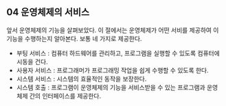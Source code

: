 ## 04 운영체제의 서비스
앞서 운영체제의 기능을 살펴보았다. 이 절에서는 운영체제가 어떤 서비를 제공하여 이 기능을 수행하는지 알아본다. 보통 네 가지로 제공한다.
  * 부팅 서비스 : 컴퓨터 하드웨어를 관리하고, 프로그램을 실행할 수 있도록 컴퓨터에 시동을 건다.
  * 사용자 서비스 : 프로그래머가 프로그래밍 작업을 쉽게 수행할 수 있도록 한다.
  * 시스템 서비스 : 시스템의 효율적인 동작을 보장한다.
  * 시스템 호출 : 프로그램이 운영체제의 기능을 서비스받을 수 있는 프로그램과 운영체제 간의 인터페이스를 제공한다.

